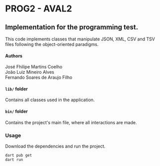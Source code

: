 # PROG2 - AVAL2

## Implementation for the programming test.
This code implements classes that manipulate JSON, XML, CSV and TSV files following the object-oriented paradigms.

#### Authors
José Fhilipe Martins Coelho <br>
João Luiz Mineiro Alves <br>
Fernando Soares de Araujo Filho <br>

#### ```lib/``` folder

Contains all classes used in the application.

#### ```bin/``` folder

Contains the project's main file, where all interactions are made.

### Usage

Download the dependencies and run the project.

```shellscript
dart pub get
dart run
```